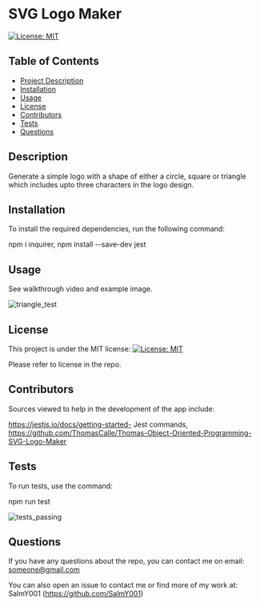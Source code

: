 # SVG Logo Maker

  [![License: MIT](https://img.shields.io/badge/License-MIT-yellow.svg)](https://opensource.org/licenses/MIT)

  ## Table of Contents
  - [Project Description](#Description)
  - [Installation](#Installation)
  - [Usage](#Usage)
  - [License](#License)
  - [Contributors](#Contributors)
  - [Tests](#Tests)
  - [Questions](#Questions)

  ## Description
  Generate a simple logo with a shape of either a circle, square or triangle which includes upto three characters in the logo design.

  ## Installation
  To install the required dependencies, run the following command: 

  npm i inquirer, npm install --save-dev jest

  ## Usage
  See walkthrough video and example image.
  
  
  ![triangle_test](https://user-images.githubusercontent.com/80605132/231888549-d1e2af39-7ee7-42df-af24-035d9811ab8a.jpg)

  

  ## License
  This project is under the MIT license:
  [![License: MIT](https://img.shields.io/badge/License-MIT-yellow.svg)](https://opensource.org/licenses/MIT)

  Please refer to license in the repo.


  ## Contributors
  Sources viewed to help in the development of the app include: 

  https://jestjs.io/docs/getting-started- Jest commands, https://github.com/ThomasCalle/Thomas-Object-Oriented-Programming-SVG-Logo-Maker


  ## Tests
  To run tests, use the command: 
  
  npm run test
  
  ![tests_passing](https://user-images.githubusercontent.com/80605132/231889285-8539bf21-971e-4e12-b646-d55044580bc0.jpg)


  ## Questions
  If you have any questions about the repo, you can contact me on email: someone@gmail.com

  You can also open an issue to contact me or find more of my work at: SalmY001 (https://github.com/SalmY001)
